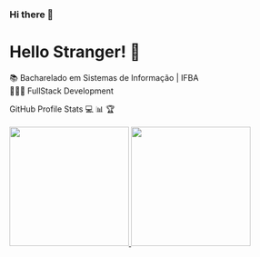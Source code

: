 ### Hi there 👋

<!--
**Daniel-Flores-S/Daniel-Flores-S** is a ✨ _special_ ✨ repository because its `README.md` (this file) appears on your GitHub profile.

Here are some ideas to get you started:

- 🔭 I’m currently working on ...
-->

# Hello Stranger! 👋

📚 Bacharelado em Sistemas de Informação | IFBA <br/>
👩🏻‍💻 FullStack Development

 <summary align="left">GitHub Profile Stats 💻 📊 🏆</summary>
<br>
<div>
  <a href="https://github.com/Daniel-Flores-S">
  <img height="210em" src="https://github-readme-stats.vercel.app/api/top-langs/?username=Daniel-Flores-S&langs_count=8&layout=compact&theme=tokyonight" />
  <img height="210em" src="https://github-readme-stats.vercel.app/api?username=Daniel-Flores-S&show_icons=true&theme=tokyonight"/>
</div>
 

